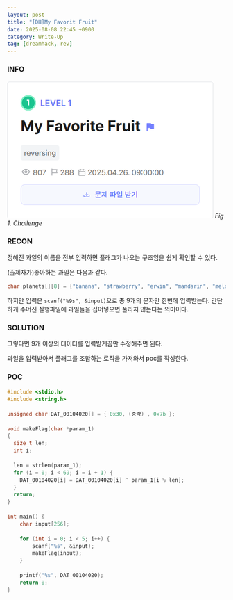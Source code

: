 ```yaml
---
layout: post
title: "[DH]My Favorit Fruit"
date: 2025-08-08 22:45 +0900
category: Write-Up
tag: [dreamhack, rev]
---
```

### **INFO**
![chall]
_Fig 1. Challenge_

### **RECON**
정해진 과일의 이름을 전부 입력하면 플래그가 나오는 구조임을 쉽게 확인할 수 있다.

(출제자가)좋아하는 과일은 다음과 같다.
```c
char planets[][8] = {"banana", "strawberry", "erwin", "mandarin", "melon"};
```

하지만 입력은 `scanf("%9s", &input)`으로 총 9개의 문자만 한번에 입력받는다.
간단하게 주어진 실행파일에 과일들을 집어넣으면 풀리지 않는다는 의미이다.

### **SOLUTION**
그렇다면 9개 이상의 데이터를 입력받게끔만 수정해주면 된다.

과일을 입력받아서 플래그를 조합하는 로직을 가져와서 poc를 작성한다.

### **POC**
```c
#include <stdio.h>
#include <string.h>

unsigned char DAT_00104020[] = { 0x30, (중략) , 0x7b };

void makeFlag(char *param_1)
{
  size_t len;
  int i;
  
  len = strlen(param_1);
  for (i = 0; i < 69; i = i + 1) {
    DAT_00104020[i] = DAT_00104020[i] ^ param_1[i % len];
  }
  return;
}

int main() {
    char input[256];

    for (int i = 0; i < 5; i++) {
        scanf("%s", &input);
        makeFlag(input);
    }

    printf("%s", DAT_00104020);
    return 0;
}
```

[chall]: /assets/DreamHack/mff/challenge.png
